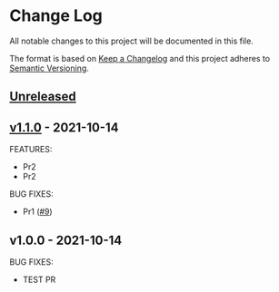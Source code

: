# Change Log

All notable changes to this project will be documented in this file.

The format is based on [Keep a Changelog](http://keepachangelog.com/) and this
project adheres to [Semantic Versioning](http://semver.org/).

<a name="unreleased"></a>
## [Unreleased]



<a name="v1.1.0"></a>
## [v1.1.0] - 2021-10-14
FEATURES:
- Pr2
- Pr2

BUG FIXES:
- Pr1 ([#9](https://github.com/maddevsio/aws-eks-base/issues/9))


<a name="v1.0.0"></a>
## v1.0.0 - 2021-10-14
BUG FIXES:
- TEST PR


[Unreleased]: https://github.com/maddevsio/aws-eks-base/compare/v1.1.0...HEAD
[v1.1.0]: https://github.com/maddevsio/aws-eks-base/compare/v1.0.0...v1.1.0
